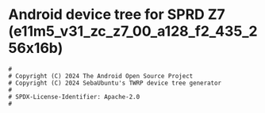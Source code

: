 # Android device tree for SPRD Z7 (e11m5_v31_zc_z7_00_a128_f2_435_256x16b)

```
#
# Copyright (C) 2024 The Android Open Source Project
# Copyright (C) 2024 SebaUbuntu's TWRP device tree generator
#
# SPDX-License-Identifier: Apache-2.0
#
```
